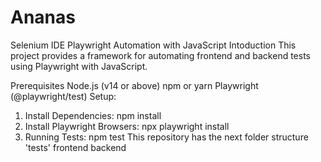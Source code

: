 # Ananas
Selenium IDE
Playwright Automation with JavaScript
Intoduction
This project provides a framework for automating frontend and backend tests using Playwright with JavaScript.

Prerequisites
Node.js (v14 or above)
npm or yarn
Playwright (@playwright/test)
Setup:
1. Install Dependencies:
npm install
2. Install Playwright Browsers:
npx playwright install
3. Running Tests:
npm test
This repository has the next folder structure
'tests'
frontend
backend
